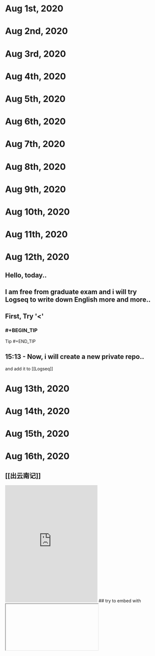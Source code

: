 # Aug 1st, 2020
# Aug 2nd, 2020
# Aug 3rd, 2020
# Aug 4th, 2020
# Aug 5th, 2020
# Aug 6th, 2020
# Aug 7th, 2020
# Aug 8th, 2020
# Aug 9th, 2020
# Aug 10th, 2020
# Aug 11th, 2020
# Aug 12th, 2020
## Hello, today..
## I am free from graduate exam and i will try Logseq to write down English more and more..
## First, Try '<'
### #+BEGIN_TIP
Tip
#+END_TIP
## 15:13 - Now, i will create a new private repo..
and add it to [[Logseq]]
# Aug 13th, 2020
# Aug 14th, 2020
# Aug 15th, 2020
# Aug 16th, 2020
## [[出云南记]]
<iframe src="https://open.spotify.com/embed/album/0F9ko1wFdEq0zzDRYxUFks" width="300" height="380" frameborder="0" allowtransparency="true" allow="encrypted-media"></iframe>
## try to embed with <iframe>
## [:img.small {:src "https://logseq.com/static/img/logo.png"}] [[Logseq]]
## What is love?
## idk
## lmk if you know
## i am so tired
## i want to sleep now..
## 13:40.. my sleep í not good .. but enough
# Aug 17th, 2020
# Aug 18th, 2020
# Aug 19th, 2020
# Aug 20th, 2020
# Aug 21st, 2020
# Aug 22nd, 2020
# Aug 23rd, 2020
## OK.. all is alright
##
# Aug 24th, 2020
# Aug 25th, 2020
# Aug 26th, 2020
# Aug 27th, 2020
# Aug 28th, 2020
# Aug 29th, 2020
# Aug 30th, 2020
# Aug 31st, 2020

